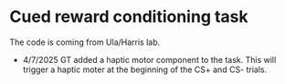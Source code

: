# Cued reward conditioning task

The code is coming from Ula/Harris lab. 

- 4/7/2025 GT added a haptic motor component to the task. This will trigger a haptic moter at the beginning of the CS+ and CS- trials.